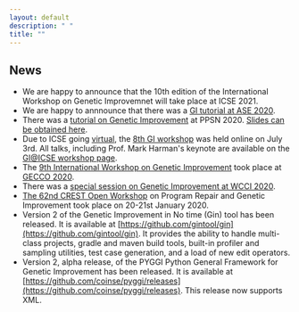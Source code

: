 ```yaml
---
layout: default
description: " "
title: "" 
---
```


## **News**
* We are happy to announce that the 10th edition of the International Workshop on Genetic Improvemnet will take place at ICSE 2021. 
* We are happy to annnounce that there was a [GI tutorial at ASE 2020](./gi2020ase.html).
* There was a [tutorial on Genetic Improvement](https://ppsn2020.liacs.leidenuniv.nl/tutorials/) at PPSN 2020. [Slides can be obtained here](./slides/PPSN2020_GItutorial.pdf).
* Due to ICSE going [virtual](https://conf.researchr.org/home/icse-2020), the [8th GI workshop](./gi2020icse.html) was held online on July 3rd. All talks, including Prof. Mark Harman's keynote are available on the [GI@ICSE workshop page](./gi2020icse.html).
* The [9th International Workshop on Genetic Improvement](./gi2020gecco.html) took place at [GECCO 2020](https://gecco-2020.sigevo.org/index.html/Workshops#id_The%20Ninth%20Genetic%20Improvement%20Workshop%20(2020)).
* There was a [special session on Genetic Improvement at WCCI 2020](./wcci2020ss.html).
* [The 62nd CREST Open Workshop](http://crest.cs.ucl.ac.uk/cow/62/) on Program Repair and Genetic Improvement took place on 20-21st January 2020.
* Version 2 of the Genetic Improvement in No time (Gin) tool has been released. It is available at [https://github.com/gintool/gin](https://github.com/gintool/gin). It provides the ability to handle multi-class projects, gradle and maven build tools, built-in profiler and sampling utilities, test case generation, and a load of new edit operators.
* Version 2, alpha release, of the PYGGI Python General Framework for Genetic Improvement has been released. It is available at [https://github.com/coinse/pyggi/releases](https://github.com/coinse/pyggi/releases). This release now supports XML.
